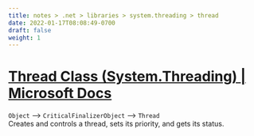 ```yaml
---
title: notes > .net > libraries > system.threading > thread
date: 2022-01-17T08:08:49-0700
draft: false
weight: 1
---
```


# [Thread Class (System.Threading) | Microsoft Docs](https://docs.microsoft.com/en-us/dotnet/api/system.threading.thread?view=net-6.0)
`Object` –> `CriticalFinalizerObject` –> `Thread`  
Creates and controls a thread, sets its priority, and gets its status.
